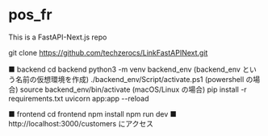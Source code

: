 # pos_fr

This is a FastAPI-Next.js repo

git clone https://github.com/techzerocs/LinkFastAPINext.git


■ backend
cd backend
python3 -m venv backend_env (backend_env という名前の仮想環境を作成)
./backend_env/Script/activate.ps1 (powershell の場合)
source backend_env/bin/activate (macOS/Linux の場合)
pip install -r requirements.txt
uvicorn app:app --reload

■ frontend
cd frontend
npm install
npm run dev
■ http://localhost:3000/customers にアクセス
